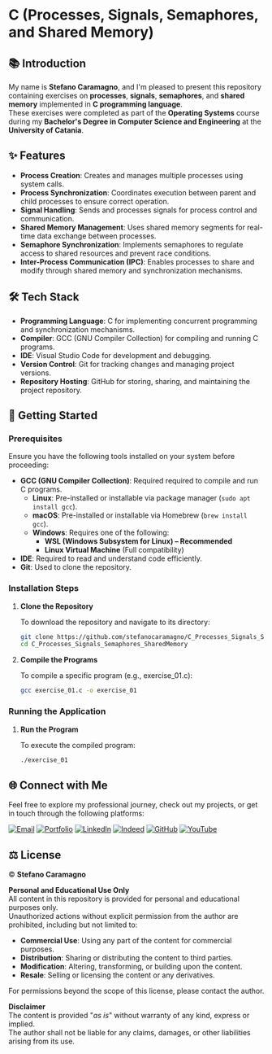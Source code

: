 # C (Processes, Signals, Semaphores, and Shared Memory)

## 📚 Introduction

My name is **Stefano Caramagno**, and I'm pleased to present this repository containing exercises on **processes**, **signals**, **semaphores**, and **shared memory** implemented in **C programming language**. <br>
These exercises were completed as part of the **Operating Systems** course during my **Bachelor's Degree in Computer Science and Engineering** at the **University of Catania**.

## ✨ Features

- **Process Creation**: Creates and manages multiple processes using system calls.  
- **Process Synchronization**: Coordinates execution between parent and child processes to ensure correct operation.  
- **Signal Handling**: Sends and processes signals for process control and communication.  
- **Shared Memory Management**: Uses shared memory segments for real-time data exchange between processes.  
- **Semaphore Synchronization**: Implements semaphores to regulate access to shared resources and prevent race conditions.  
- **Inter-Process Communication (IPC)**: Enables processes to share and modify through shared memory and synchronization mechanisms.  

## 🛠️ Tech Stack

- **Programming Language**: C for implementing concurrent programming and synchronization mechanisms.
- **Compiler**: GCC (GNU Compiler Collection) for compiling and running C programs.
- **IDE**: Visual Studio Code for development and debugging.  
- **Version Control**: Git for tracking changes and managing project versions.  
- **Repository Hosting**: GitHub for storing, sharing, and maintaining the project repository.  

## 🚀 Getting Started

### Prerequisites

Ensure you have the following tools installed on your system before proceeding:

- **GCC (GNU Compiler Collection)**: Required required to compile and run C programs. 
  - **Linux**: Pre-installed or installable via package manager (`sudo apt install gcc`).  
  - **macOS**: Pre-installed or installable via Homebrew (`brew install gcc`).  
  - **Windows**: Requires one of the following:  
    - **WSL (Windows Subsystem for Linux) – Recommended**  
    - **Linux Virtual Machine** (Full compatibility)  
- **IDE**: Required to read and understand code efficiently.    
- **Git**: Used to clone the repository.

### Installation Steps

1. **Clone the Repository**
   
   To download the repository and navigate to its directory:

   ```sh
   git clone https://github.com/stefanocaramagno/C_Processes_Signals_Semaphores_SharedMemory.git
   cd C_Processes_Signals_Semaphores_SharedMemory
   ```

2. **Compile the Programs**

   To compile a specific program (e.g., exercise_01.c):

   ```sh
   gcc exercise_01.c -o exercise_01
   ```

### Running the Application

1. **Run the Program**

   To execute the compiled program:

   ```sh
   ./exercise_01
   ```

##  🌐 Connect with Me

Feel free to explore my professional journey, check out my projects, or get in touch through the following platforms:

[![Email](https://img.shields.io/badge/Gmail-D14836?style=for-the-badge&logo=gmail&logoColor=white)](mailto:stefano.caramagno@gmail.com)
[![Portfolio](https://img.shields.io/badge/Portfolio-%2300A36C?style=for-the-badge&logo=buffer&logoColor=white)](https://stefanocaramagno.vercel.app)
[![LinkedIn](https://img.shields.io/badge/linkedin-%230077B5.svg?style=for-the-badge&logo=linkedin&logoColor=white)](https://www.linkedin.com/in/stefanocaramagno)
[![Indeed](https://img.shields.io/badge/Indeed-%2300A4CC?style=for-the-badge&logo=indeed&logoColor=white)](https://profile.indeed.com/p/stefanoc-4cl1mmq)
[![GitHub](https://img.shields.io/badge/GitHub-%232F2F2F?style=for-the-badge&logo=github&logoColor=white)](https://github.com/stefanocaramagno)
[![YouTube](https://img.shields.io/badge/YouTube-D14836?style=for-the-badge&logo=youtube&logoColor=white)](https://www.youtube.com/@stefanocaramagno)

## ⚖️ License

© **Stefano Caramagno**

**Personal and Educational Use Only**  
All content in this repository is provided for personal and educational purposes only. <br>
Unauthorized actions without explicit permission from the author are prohibited, including but not limited to:

- **Commercial Use**: Using any part of the content for commercial purposes.
- **Distribution**: Sharing or distributing the content to third parties.
- **Modification**: Altering, transforming, or building upon the content.
- **Resale**: Selling or licensing the content or any derivatives.

For permissions beyond the scope of this license, please contact the author.

**Disclaimer**  
The content is provided "*as is*" without warranty of any kind, express or implied. <br>
The author shall not be liable for any claims, damages, or other liabilities arising from its use.